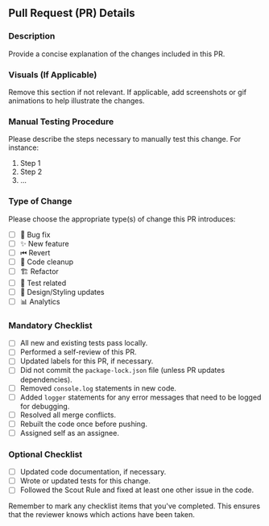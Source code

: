 ## Pull Request (PR) Details

### Description

Provide a concise explanation of the changes included in this PR.

### Visuals (If Applicable)

Remove this section if not relevant. If applicable, add screenshots or gif animations to help illustrate the changes.

### Manual Testing Procedure

Please describe the steps necessary to manually test this change. For instance:

1. Step 1
2. Step 2
3. ...

### Type of Change

Please choose the appropriate type(s) of change this PR introduces:

- [ ] 🐞 Bug fix
- [ ] ✨ New feature
- [ ] ⏮ Revert
- [ ] 🧹 Code cleanup
- [ ] 🏗️ Refactor
- [ ] 🧪 Test related
- [ ] 👠 Design/Styling updates
- [ ] 📊 Analytics

### Mandatory Checklist

- [ ] All new and existing tests pass locally.
- [ ] Performed a self-review of this PR.
- [ ] Updated labels for this PR, if necessary.
- [ ] Did not commit the `package-lock.json` file (unless PR updates dependencies).
- [ ] Removed `console.log` statements in new code.
- [ ] Added `logger` statements for any error messages that need to be logged for debugging.
- [ ] Resolved all merge conflicts.
- [ ] Rebuilt the code once before pushing.
- [ ] Assigned self as an assignee.

### Optional Checklist

- [ ] Updated code documentation, if necessary.
- [ ] Wrote or updated tests for this change.
- [ ] Followed the Scout Rule and fixed at least one other issue in the code.

Remember to mark any checklist items that you've completed. This ensures that the reviewer knows which actions have been taken.

